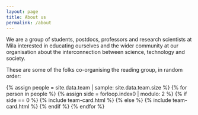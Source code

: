 ```yaml
---
layout: page
title: About us
permalink: /about
---
```

We are a group of students, postdocs, professors and research scientists at Mila interested in educating ourselves and the wider community at our organisation about the interconnection between science, technology and society.

These are some of the folks co-organising the reading group, in random order:

{% assign people = site.data.team | sample: site.data.team.size %}
{% for person in people %}
  {% assign side = forloop.index0 | modulo: 2 %}
    {% if side == 0 %}
      {% include team-card.html %}
    {% else %}
      {% include team-card.html %}
    {% endif %}
{% endfor %}
